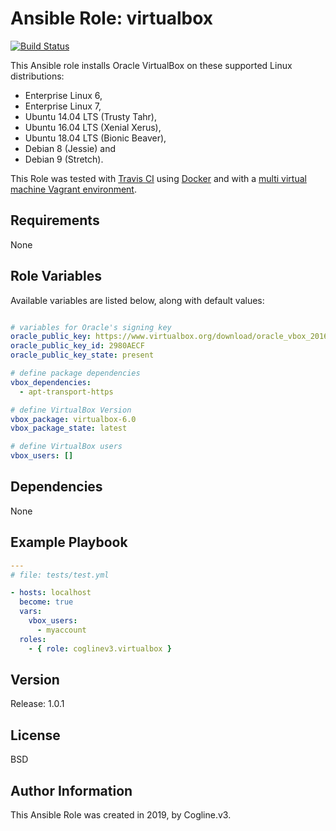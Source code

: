# Ansible Role: virtualbox

[![Build Status](https://travis-ci.org/coglinev3/virtualbox.svg?branch=master)](https://travis-ci.org/coglinev3/virtualbox)

This Ansible role installs Oracle VirtualBox on these supported Linux distributions:

* Enterprise Linux 6, 
* Enterprise Linux 7, 
* Ubuntu 14.04 LTS (Trusty Tahr),
* Ubuntu 16.04 LTS (Xenial Xerus),
* Ubuntu 18.04 LTS (Bionic Beaver),
* Debian 8 (Jessie) and
* Debian 9 (Stretch).

This Role was tested with [Travis CI](https://travis-ci.org/coglinev3/virtualbox "Travis CI") using [Docker](https://www.docker.com/ "Docker") and  with a [multi virtual machine Vagrant environment](https://ansible-development.readthedocs.io "Environment for developing and testing Ansible roles").


## Requirements

None


## Role Variables

Available variables are listed below, along with default values:

```yml

# variables for Oracle's signing key
oracle_public_key: https://www.virtualbox.org/download/oracle_vbox_2016.asc
oracle_public_key_id: 2980AECF
oracle_public_key_state: present

# define package dependencies
vbox_dependencies:
  - apt-transport-https

# define VirtualBox Version
vbox_package: virtualbox-6.0
vbox_package_state: latest

# define VirtualBox users
vbox_users: []
```


## Dependencies

None


## Example Playbook

```yml
---
# file: tests/test.yml

- hosts: localhost
  become: true
  vars:
    vbox_users:
      - myaccount
  roles:
    - { role: coglinev3.virtualbox }
```


## Version

Release: 1.0.1


## License

BSD


## Author Information

This Ansible Role was created in 2019, by Cogline.v3.
